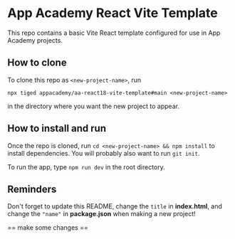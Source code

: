 # App Academy React Vite Template

This repo contains a basic Vite React template configured for use in App Academy
projects.

## How to clone

To clone this repo as `<new-project-name>`, run

```shell
npx tiged appacademy/aa-react18-vite-template#main <new-project-name>
```

in the directory where you want the new project to appear.

## How to install and run

Once the repo is cloned, run `cd <new-project-name> && npm install` to install
dependencies. You will probably also want to run `git init`.

To run the app, type `npm run dev` in the root directory.

## Reminders

Don't forget to update this README, change the `title` in __index.html__, and
change the `"name"` in __package.json__ when making a new project!


== make some changes ==